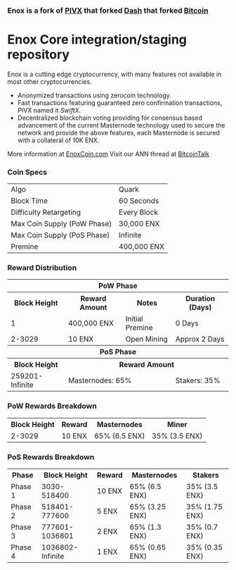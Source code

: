 ### Enox is a fork of [PIVX](https://github.com/PIVX-Project/PIVX) that forked [Dash](https://github.com/dashpay/dash) that forked [Bitcoin](https://github.com/bitcoin/bitcoinp)


# Enox Core integration/staging repository


Enox is a cutting edge cryptocurrency, with many features not available in most other cryptocurrencies.
- Anonymized transactions using zerocoin technology.
- Fast transactions featuring guaranteed zero confirmation transactions, PIVX named it _SwiftX_.
- Decentralized blockchain voting providing for consensus based advancement of the current Masternode
  technology used to secure the network and provide the above features, each Masternode is secured
  with a collateral of 10K ENX.

More information at [EnoxCoin.com](http://www.enoxcoin.com) Visit our ANN thread at [BitcoinTalk](http://www.bitcointalk.org/index.php)


### Coin Specs
<table>
<tr><td>Algo</td><td>Quark</td></tr>
<tr><td>Block Time</td><td>60 Seconds</td></tr>
<tr><td>Difficulty Retargeting</td><td>Every Block</td></tr>
<tr><td>Max Coin Supply (PoW Phase)</td><td>30,000 ENX</td></tr>
<tr><td>Max Coin Supply (PoS Phase)</td><td>Infinite</td></tr>
<tr><td>Premine</td><td>400,000 ENX</td></tr>
</table>


### Reward Distribution

<table>
<th colspan=4>PoW Phase</th>
<tr><th>Block Height</th><th>Reward Amount</th><th>Notes</th><th>Duration (Days)</th></tr>
<tr><td>1</td><td>400,000 ENX</td><td>Initial Premine</td><td>0 Days</td></tr>
<tr><td>2-3029</td><td>10 ENX</td><td rowspan=1>Open Mining</td><td rowspan=1> Approx 2 Days</td></tr>
<tr><th colspan=4>PoS Phase</th></tr>
<tr><th>Block Height</th><th colspan=3>Reward Amount</th></tr>
<tr><td>259201-Infinite</td><td colspan=2>Masternodes: 65%</td><td>Stakers: 35%</td></tr>
</table>

### PoW Rewards Breakdown

<table>
<th>Block Height</th><th>Reward</th><th>Masternodes</th><th>Miner</th>
<tr><td>2-3029</td><td>10 ENX</td><td>65% (6.5 ENX)</td><td>35% (3.5 ENX)</td></tr>
</table>

### PoS Rewards Breakdown

<table>
<th>Phase</th><th>Block Height</th><th>Reward</th><th>Masternodes</th><th>Stakers</th>
<tr><td>Phase 1</td><td>3030-518400</td><td>10 ENX</td><td>65% (6.5 ENX)</td><td>35% (3.5 ENX)</td></tr>
<tr><td>Phase 2</td><td>518401-777600</td><td>5 ENX</td><td>65% (3.25 ENX)</td><td>35% (1.75 ENX)</td></tr>
<tr><td>Phase 3</td><td>777601-1036801</td><td>2 ENX</td><td>65% (1.3 ENX)</td><td>35% (0.7 ENX)</td></tr>
<tr><td>Phase 4</td><td>1036802-Infinite</td><td>1 ENX</td><td>65% (0.65 ENX)</td><td>35% (0.35 ENX)</td></tr>
</table>
